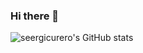 ### Hi there 👋
<img src="https://camo.githubusercontent.com/5cf7a0b51cb538d0eb156f6cea668fefc8911737e061f6b4386a5d0f13aeb996/68747470733a2f2f6769746875622d726561646d652d73746174732e76657263656c2e6170702f6170693f757365726e616d653d73696c6c79636b2673686f775f69636f6e733d7472756526686964653d6973737565732c636f6e7472696273267469746c655f636f6c6f723d66616363313526746578745f636f6c6f723d6666666666662669636f6e5f636f6c6f723d6661636331352662675f636f6c6f723d31633139313726686964655f626f726465723d747275652673686f775f69636f6e733d74727565" alt="seergicurero's GitHub stats" data-canonical-src="https://github-readme-stats.vercel.app/api?username=seergicureero&amp;show_icons=true&amp;hide=issues,contribs&amp;title_color=facc15&amp;text_color=ffffff&amp;icon_color=facc15&amp;bg_color=1c1917&amp;hide_border=true&amp;show_icons=true" style="max-width: 100%;">

<!--
**SeergiCureero/SeergiCureero** is a ✨ _special_ ✨ repository because its `README.md` (this file) appears on your GitHub profile.

Here are some ideas to get you started:

- 🔭 I’m currently working on ...
- 🌱 I’m currently learning ...
- 👯 I’m looking to collaborate on ...
- 🤔 I’m looking for help with ...
- 💬 Ask me about ...
- 📫 How to reach me: ...
- 😄 Pronouns: ...
- ⚡ Fun fact: ...
-->
